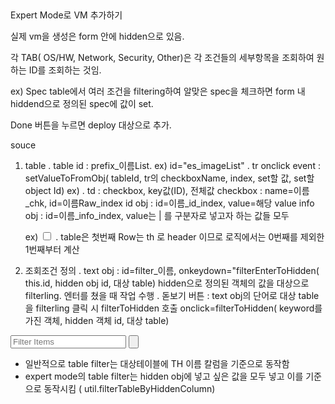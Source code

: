
##
Expert Mode로 VM 추가하기


실제 vm을 생성은 form 안에 hidden으로 있음.

각 TAB( OS/HW, Network, Security, Other)은 각 조건들의 세부항목을 조회하여
원하는 ID를 조회하는 것임.

ex) Spec table에서 여러 조건을 filtering하여 알맞은 spec을 체크하면
  form 내 hiddend으로 정의된 spec에 값이 set.

Done 버튼을 누르면 deploy 대상으로 추가.


souce 
1. table
 . table id : prefix_이름List.  ex) id="es_imageList"
 . tr onclick event : setValueToFromObj( tableId, tr의 checkboxName, index, set할 값, set할 object Id)
   ex) <tr onclick="setValueToFormObj('es_imageList', 'vmImage_chk', '{{$vmInageIndex}}', '{{$vmImageItem.ID}}', 'e_imageId');">
 . td : checkbox, key값(ID), 전체값
        checkbox : name=이름_chk, id=이름Raw_index
        id obj : id=이름_id_index, value=해당 value
        info obj : id=이름_info_index, value는 | 를 구분자로 넣고자 하는 값들 모두

   ex)  <td class="overlay hidden" data-th="">
            <input type="checkbox" name="vmImage_chk" id="vmImageRaw_{{$vmInageIndex}}" title="" />
            <input type="hidden" id="vmImage_id_{{$vmInageIndex}}" value="{{$vmImageItem.ID}}"/>
            <input type="hidden" name="vmImageInfo" id="vmImage_info_{{$vmInageIndex}}" value="{{$vmImageItem.ID}}|{{$vmImageItem.Name}}|{{$vmImageItem.ConnectionName}}|{{$vmImageItem.CspImageId}}|{{$vmImageItem.CspImageName}}|{{$vmImageItem.GuestOS}}|{{$vmImageItem.Description}}"/>
            <label for="td_ch1"></label> <span class="ov off"></span>
        </td>
. table은 첫번째 Row는 th 로 header 이므로 로직에서는 0번째를 제외한 1번째부터 계산

3. 조회조건 정의
 . text obj : id=filter_이름, onkeydown="filterEnterToHidden( this.id, hidden obj id, 대상 table)
        hidden으로 정의된 객체의 값을 대상으로 filterling.
        엔터를 쳤을 때 작업 수행
 . 돋보기 버튼 : text obj의 단어로 대상 table을 filterling
        클릭 시 filterToHidden 호출
        onclick=filterToHidden( keyword를 가진 객체, hidden 객체 id, 대상 table)

<span class="sbox">
    <input type="text" name="" value="" placeholder="Filter Items" class="pline ip_1 search_ip" id="filter_image" onkeydown="filterEnterToHidden(this.id, 'vmImageInfo', 'es_imageList');"/>
    <input type="submit" name="" class="btn_search" value="" title="" onclick="filterToHidden('filter_image', 'vmImageInfo', 'es_imageList')"/>
</span>


* 일반적으로 table filter는 대상테이블에 TH 이름 칼럼을 기준으로 동작함
* expert mode의 table filter는 hidden obj에 넣고 싶은 값을 모두 넣고 이를 기준으로 동작시킴 ( util.filterTableByHiddenColumn)